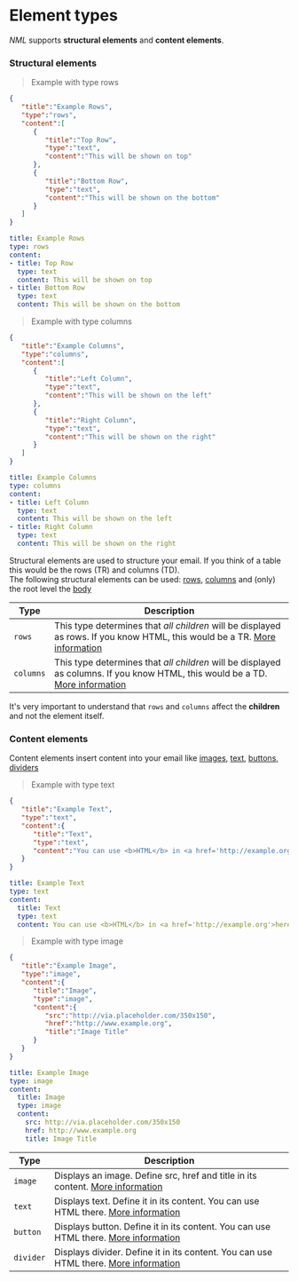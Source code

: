 # Element types

*NML* supports **structural elements** and **content elements**.

### Structural elements

> Example with type rows

```json
{
   "title":"Example Rows",
   "type":"rows",
   "content":[
      {
         "title":"Top Row",
         "type":"text",
         "content":"This will be shown on top"
      },
      {
         "title":"Bottom Row",
         "type":"text",
         "content":"This will be shown on the bottom"
      }
   ]
}
```
```yaml
title: Example Rows
type: rows
content:
- title: Top Row
  type: text
  content: This will be shown on top
- title: Bottom Row
  type: text
  content: This will be shown on the bottom
```


> Example with type columns

```json
{
   "title":"Example Columns",
   "type":"columns",
   "content":[
      {
         "title":"Left Column",
         "type":"text",
         "content":"This will be shown on the left"
      },
      {
         "title":"Right Column",
         "type":"text",
         "content":"This will be shown on the right"
      }
   ]
}
```
```yaml
title: Example Columns
type: columns
content:
- title: Left Column
  type: text
  content: This will be shown on the left
- title: Right Column
  type: text
  content: This will be shown on the right
```

Structural elements are used to structure your email. If you think of a table this would be the rows (TR) and columns (TD).  
The following structural elements can be used: [rows](#elements-rows), [columns](#elements-columns) and (only) the root level the [body](#elements-body)

| Type      | Description |
|-----------|-------------|
| `rows`    | This type determines that *all children* will be displayed as rows. If you know HTML, this would be a TR. [More information](#elements-rows) |
| `columns` | This type determines that *all children* will be displayed as columns. If you know HTML, this would be a TD. [More information](#elements-columns) |

<div class="alert alert-info">It's very important to understand that <code>rows</code> and <code>columns</code> affect the <b>children</b> and not the element itself.</div>


### Content elements

Content elements insert content into your email like [images](#element-image), [text](#element-text), [buttons](#element-button), [dividers](#element-divider)

> Example with type text

```json
{
   "title":"Example Text",
   "type":"text",
   "content":{
      "title":"Text",
      "type":"text",
      "content":"You can use <b>HTML</b> in <a href='http://example.org'>here</a>"
   }
}
```
```yaml
title: Example Text
type: text
content:
  title: Text
  type: text
  content: You can use <b>HTML</b> in <a href='http://example.org'>here</a>
```


> Example with type image

```json
{
   "title":"Example Image",
   "type":"image",
   "content":{
      "title":"Image",
      "type":"image",
      "content":{
         "src":"http://via.placeholder.com/350x150",
         "href":"http://www.example.org",
         "title":"Image Title"
      }
   }
}
```
```yaml
title: Example Image
type: image
content:
  title: Image
  type: image
  content:
    src: http://via.placeholder.com/350x150
    href: http://www.example.org
    title: Image Title
```

| Type      | Description |
|-----------|-------------|
| `image`   | Displays an image. Define src, href and title in its content. [More information](#elements-image) |
| `text`    | Displays text. Define it in its content. You can use HTML there. [More information](#elements-text) |
| `button`    | Displays button. Define it in its content. You can use HTML there. [More information](#elements-button) |
| `divider`    | Displays divider. Define it in its content. You can use HTML there. [More information](#elements-divider) |